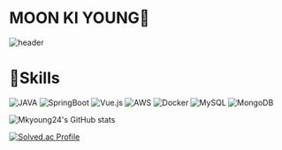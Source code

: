 # MOON KI YOUNG👋

![header](https://capsule-render.vercel.app/api?type=waving&color=gradient&height=300&section=header&text=Welcome~)

# 💪Skills
![JAVA](https://img.shields.io/badge/JAVA-007396?style=for-the-badge&logo=java&logoColor=white)
![SpringBoot](https://img.shields.io/badge/SpringBoot-6DB33F.svg?&style=for-the-badge&logo=SpringBoot&logoColor=white)
![Vue.js](https://img.shields.io/badge/Vue.js-4FC08D.svg?&style=for-the-badge&logo=Vue.js&logoColor=white)
![AWS](https://img.shields.io/badge/AWS-232F3E?&style=for-the-badge&logo=AWS&logoColor=white)
![Docker](https://img.shields.io/badge/Docker-2496ED?&style=for-the-badge&logo=Docker&logoColor=white)
![MySQL](https://img.shields.io/badge/MySQL-4479A1?&style=for-the-badge&logo=MySQL&logoColor=white)
![MongoDB](https://img.shields.io/badge/MongoDB-47A248?&style=for-the-badge&logo=MongoDB&logoColor=white)

![Mkyoung24's GitHub stats](https://github-readme-stats.vercel.app/api?username=mkyoung24&show_icons=true&theme=transparent)

[![Solved.ac Profile](http://mazassumnida.wtf/api/v2/generate_badge?boj=kiyoung710)](https://solved.ac/kiyoung710/)

<!--
**mkyoung24/mkyoung24** is a ✨ _special_ ✨ repository because its `README.md` (this file) appears on your GitHub profile.

Here are some ideas to get you started:

- 🔭 I’m currently working on ...
- 🌱 I’m currently learning ...
- 👯 I’m looking to collaborate on ...
- 🤔 I’m looking for help with ...
- 💬 Ask me about ...
- 📫 How to reach me: ...
- 😄 Pronouns: ...
- ⚡ Fun fact: ...
-->
